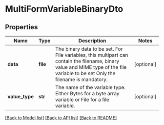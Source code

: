 # MultiFormVariableBinaryDto

## Properties
Name | Type | Description | Notes
------------ | ------------- | ------------- | -------------
**data** | **file** | The binary data to be set. For File variables, this multipart can contain the filename, binary value and MIME type of the file variable to be set Only the filename is mandatory. | [optional] 
**value_type** | **str** | The name of the variable type. Either Bytes for a byte array variable or File for a file variable. | [optional] 

[[Back to Model list]](../README.md#documentation-for-models) [[Back to API list]](../README.md#documentation-for-api-endpoints) [[Back to README]](../README.md)


